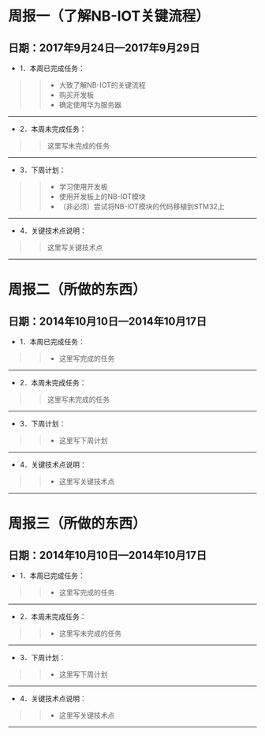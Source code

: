 # 周报一（了解NB-IOT关键流程）		
## 日期：2017年9月24日—2017年9月29日
* 1．本周已完成任务：<br> 
 >> * 大致了解NB-IOT的关键流程<br> 
 >> * 购买开发板<br> 
 >> * 确定使用华为服务器<br> 
 
* * *

* 2．本周未完成任务：<br>
>>这里写未完成的任务

* * *
* 3．下周计划：<br>
 >> * 学习使用开发板<br>
 >> * 使用开发板上的NB-IOT模块<br>
 >> * （非必须）尝试将NB-IOT模块的代码移植到STM32上<br>
 
 * * *
* 4．关键技术点说明：<br>
>>这里写关键技术点

* * *

# 周报二（所做的东西）		
## 日期：2014年10月10日—2014年10月17日
* 1．本周已完成任务：<br> 
 >> * 这里写完成的任务
 
* * *

* 2．本周未完成任务：<br>
>>这里写未完成的任务

* * *
* 3．下周计划：<br>
 >> * 这里写下周计划
 
 * * *
* 4．关键技术点说明：<br>
 >> * 这里写关键技术点

* * *

# 周报三（所做的东西）				
## 日期：2014年10月10日—2014年10月17日
* 1．本周已完成任务：<br> 
 >> * 这里写完成的任务
 
* * *

* 2．本周未完成任务：<br>
 >> * 这里写未完成的任务

* * *
* 3．下周计划：<br>
 >> * 这里写下周计划
 
 * * *
* 4．关键技术点说明：<br>
 >> * 这里写关键技术点

* * *
